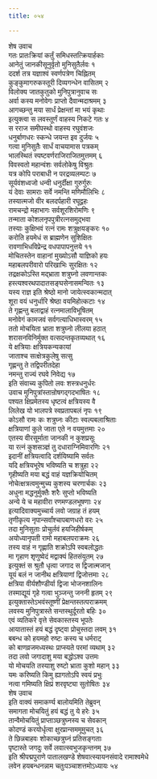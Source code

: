 ```yaml
---
title: ०५४

---
```

शेष उवाच  
गतः प्रातःक्रियां कर्तुं समिधस्तत्क्रियार्हकाः  
आनेतुं जानकीसूनुर्वृतो मुनिसुतैर्लवः १  
ददर्श तत्र यज्ञाश्वं स्वर्णपत्रेण चिह्नितम्  
कुङ्कुमागरुकस्तूरी दिव्यगन्धेन वासितम् २  
विलोक्य जातकुतुको मुनिपुत्रानुवाच सः  
अर्वा कस्य मनोवेगः प्राप्तो दैवान्मदाश्रमम् ३  
आगच्छन्तु मया सार्धं प्रेक्षन्तां मा भयं कृथाः  
इत्युक्त्वा स लवस्तूर्णं वाहस्य निकटे गतः ४  
स रराज समीपस्थो वाहस्य रघुवंशजः  
धनुर्बाणधरः स्कन्धे जयन्त इव दुर्जयः ५  
गत्वा मुनिसुतैः सार्धं वाचयामास पत्रकम्  
भालस्थितं स्पष्टवर्णराजिराजितमुत्तमम् ६  
विवस्वतो महान्वंशः सर्वलोकेषु विश्रुतः  
यत्र कोपि पराबाधी न परद्रव्यलम्पटः ७  
सूर्यवंशध्वजो धन्वी धनुर्दीक्षा गुरुर्गुरुः  
यं देवाः सामराः सर्वे नमन्ति मणिमौलिभिः ८  
तस्यात्मजो वीर बलदर्पहारी रघूद्वहः  
रामचन्द्रो महाभागः सर्वशूरशिरोमणिः ९  
तन्माता कोशलनृपपुत्रीरत्नसमुद्भवा  
तस्याः कुक्षिभवं रत्नं रामः शत्रुक्षयङ्करः १०  
करोति हयमेधं स ब्राह्मणेन सुशिक्षितः  
रावणाभिधविप्रेन्द्र वधपापापनुत्तये ११  
मोचितस्तेन वाहानां मुख्योऽसौ याज्ञिको हयः  
महाबलपरीवारो परिखाभिः सुरक्षितः १२  
तद्रक्षकोऽस्ति मद्भ्राता शत्रुघ्नो लवणान्तकः  
हस्त्यश्वरथपादातसङ्घसेनासमन्वितः १३  
यस्य राज्ञ इति श्रेष्ठो मानो जायेत्स्वकान्मदात्  
शूरा वयं धनुर्धारि श्रेष्ठा वयमिहोत्कटाः १४  
ते गृह्णन्तु बलाद्वाहं रत्नमालाविभूषितम्  
मनोवेगं कामजवं सर्वगत्याधिभास्वरम् १५  
ततो मोचयिता भ्राता शत्रुघ्नो लीलया हठात्  
शरासनविनिर्मुक्त वत्सदन्तकृतव्यथात् १६  
ये क्षत्रियाः क्षत्रियकन्यकायां  
जाताश्च सत्क्षेत्रकुलेषु सत्सु  
गृह्णन्तु ते तद्विपरीतदेहा  
नमन्तु राज्यं रघवे निवेद्य १७  
इति संवाच्य कुपितो लवः शस्त्रधनुर्धरः  
उवाच मुनिपुत्रांस्तान्रोषगद्गदभाषितः १८  
पश्यत क्षिप्रमेतस्य धृष्टत्वं क्षत्रियस्य वै  
लिलेख यो भालपत्रे स्वप्रतापबलं नृपः १९  
कोऽसौ रामः कः शत्रुघ्नः कीटाः स्वल्पबलाश्रिताः  
क्षत्रियाणां कुले जाता एते न वयमुत्तमाः २०  
एतस्य वीरसूर्माता जानकी न कुशप्रसूः  
या रत्नं कुशसञ्ज्ञं तु दधाराग्निमिवारणिः २१  
इदानीं क्षत्रियत्वादि दर्शयिष्यामि सर्वतः  
यदि क्षत्रियभूरेष भविष्यति च शत्रुहा २२  
गृहीष्यति मया बद्धं वाहं यज्ञक्रियोचितम्  
नोचेत्क्षत्रत्वमुन्मुच्य कुशस्य चरणार्चकः २३  
अधुना मद्धनुर्मुक्तैः शरैः सुप्तो भविष्यति  
अन्ये ये च महावीरा रणमण्डलभूषणाः २४  
इत्यादिवाक्यमुच्चार्य लवो जग्राह तं हयम्  
तृणीकृत्य नृपान्सर्वांश्चापबाणधरो वरः २५  
तदा मुनिसुताः प्रोचुर्लवं हयजिहीर्षकम्  
अयोध्यानृपती रामो महाबलपराक्रमः २६  
तस्य वाहं न गृह्णाति शक्रोऽपि स्वबलोद्धतः  
मा गृहाण शृणुष्वेदं मद्वाक्यं हितसंयुतम् २७  
इत्युक्तं स श्रुतौ धृत्वा जगाद स द्विजात्मजान्  
यूयं बलं न जानीथ क्षत्रियाणां द्विजोत्तमाः २८  
क्षत्रिया वीर्यशौण्डीर्या द्विजा भोजनशालिनः  
तस्माद्यूयं गृहे गत्वा भुञ्जन्तु जननी हृतम् २९  
इत्युक्तास्तेऽभवंस्तूष्णीं प्रेक्षन्तस्तत्पराक्रमम्  
लवस्य मुनिपुत्रास्ते सन्तस्थुर्दूरतो बहिः ३०  
एवं व्यतिकरे वृत्ते सेवकास्तस्य भूपतेः  
आयातास्तं हयं बद्धं दृष्ट्वा प्रोचुस्तदा लवम् ३१  
बबन्ध को हयमहो रुष्टः कस्य च धर्मराट्  
को बाणव्रजमध्यस्थः प्राप्स्यते परमां व्यथाम् ३२  
तदा लवो जगादाशु मया बद्धोऽश्व उत्तमः  
यो मोचयति तस्याशु रुष्टो भ्राता कुशो महान् ३३  
यमः करिष्यति किमु ह्यागतोऽपि स्वयं प्रभुः  
नत्वा गमिष्यति क्षिप्रं शरवृष्ट्या सुतोषितः ३४  
शेष उवाच  
इति वाक्यं समाकर्ण्य बालोयमिति तेब्रुवन्  
समागता मोचयितुं हयं बद्धं तु ये हरेः ३५  
तान्वैमोचयितुं प्राप्ताञ्छत्रुघ्नस्य च सेवकान्  
कोदण्डं करयोर्धृत्वा क्षुरप्रान्सममूमुचत् ३६  
ते छिन्नबाहवः शोकाच्छत्रुघ्नं प्रतिसङ्गताः  
पृष्टास्ते जगदुः सर्वे लवात्स्वभुजकृन्तनम् ३७  
इति श्रीपद्मपुराणे पातालखण्डे शेषवात्स्यायनसंवादे रामाश्वमेधे  
लवेन हयबन्धनन्नाम चतुःपञ्चाशत्तमोऽध्यायः ५४